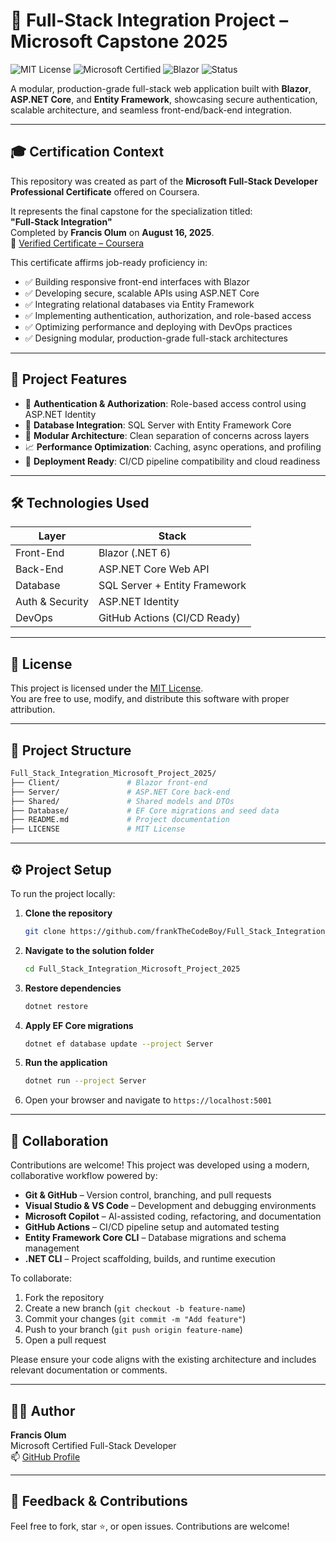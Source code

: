 # 🚀 Full-Stack Integration Project – Microsoft Capstone 2025

![MIT License](https://img.shields.io/badge/license-MIT-blue.svg)
![Microsoft Certified](https://img.shields.io/badge/Microsoft-Full--Stack%20Certified-blueviolet)
![Blazor](https://img.shields.io/badge/Blazor-.NET%206-purple)
![Status](https://img.shields.io/badge/status-Completed-brightgreen)

A modular, production-grade full-stack web application built with **Blazor**, **ASP.NET Core**, and **Entity Framework**, showcasing secure authentication, scalable architecture, and seamless front-end/back-end integration.

---

## 🎓 Certification Context

This repository was created as part of the **Microsoft Full-Stack Developer Professional Certificate** offered on Coursera.

It represents the final capstone for the specialization titled:  
**"Full-Stack Integration"**  
Completed by **Francis Olum** on **August 16, 2025**.  
🔗 [Verified Certificate – Coursera](https://coursera.org/verify/professional-cert/PZIW9EU04LNW)

This certificate affirms job-ready proficiency in:

- ✅ Building responsive front-end interfaces with Blazor  
- ✅ Developing secure, scalable APIs using ASP.NET Core  
- ✅ Integrating relational databases via Entity Framework  
- ✅ Implementing authentication, authorization, and role-based access  
- ✅ Optimizing performance and deploying with DevOps practices  
- ✅ Designing modular, production-grade full-stack architectures  

---

## 🧩 Project Features

- 🔐 **Authentication & Authorization**: Role-based access control using ASP.NET Identity  
- 🧮 **Database Integration**: SQL Server with Entity Framework Core  
- 🧱 **Modular Architecture**: Clean separation of concerns across layers  
- 📈 **Performance Optimization**: Caching, async operations, and profiling  
- 🚀 **Deployment Ready**: CI/CD pipeline compatibility and cloud readiness  

---

## 🛠️ Technologies Used

| Layer            | Stack                          |
|------------------|--------------------------------|
| Front-End        | Blazor (.NET 6)                |
| Back-End         | ASP.NET Core Web API           |
| Database         | SQL Server + Entity Framework  |
| Auth & Security  | ASP.NET Identity               |
| DevOps           | GitHub Actions (CI/CD Ready)   |

---

## 📄 License

This project is licensed under the [MIT License](LICENSE).  
You are free to use, modify, and distribute this software with proper attribution.

---

## 📁 Project Structure

```bash
Full_Stack_Integration_Microsoft_Project_2025/
├── Client/               # Blazor front-end
├── Server/               # ASP.NET Core back-end
├── Shared/               # Shared models and DTOs
├── Database/             # EF Core migrations and seed data
├── README.md             # Project documentation
├── LICENSE               # MIT License
```

---

## ⚙️ Project Setup

To run the project locally:

1. **Clone the repository**
   ```bash
   git clone https://github.com/frankTheCodeBoy/Full_Stack_Integration_Microsoft_Project_2025.git
   ```

2. **Navigate to the solution folder**
   ```bash
   cd Full_Stack_Integration_Microsoft_Project_2025
   ```

3. **Restore dependencies**
   ```bash
   dotnet restore
   ```

4. **Apply EF Core migrations**
   ```bash
   dotnet ef database update --project Server
   ```

5. **Run the application**
   ```bash
   dotnet run --project Server
   ```

6. Open your browser and navigate to `https://localhost:5001`

---

## 🤝 Collaboration

Contributions are welcome! This project was developed using a modern, collaborative workflow powered by:

- **Git & GitHub** – Version control, branching, and pull requests  
- **Visual Studio & VS Code** – Development and debugging environments  
- **Microsoft Copilot** – AI-assisted coding, refactoring, and documentation  
- **GitHub Actions** – CI/CD pipeline setup and automated testing  
- **Entity Framework Core CLI** – Database migrations and schema management  
- **.NET CLI** – Project scaffolding, builds, and runtime execution

To collaborate:

1. Fork the repository  
2. Create a new branch (`git checkout -b feature-name`)  
3. Commit your changes (`git commit -m "Add feature"`)  
4. Push to your branch (`git push origin feature-name`)  
5. Open a pull request

Please ensure your code aligns with the existing architecture and includes relevant documentation or comments.

---

## 🙋‍♂️ Author

**Francis Olum**  
Microsoft Certified Full-Stack Developer  
📫 [GitHub Profile](https://github.com/frankTheCodeBoy)

---

## 💬 Feedback & Contributions

Feel free to fork, star ⭐, or open issues. Contributions are welcome!



